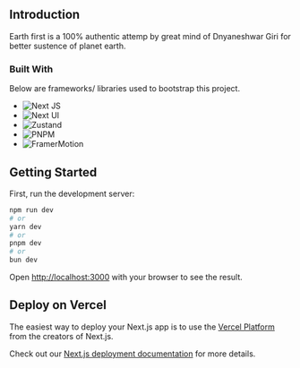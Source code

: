 ## Introduction

Earth first is a 100% authentic attemp by great mind of Dnyaneshwar Giri for better sustence of planet earth.

### Built With

Below are frameworks/ libraries used to bootstrap this project.

- ![Next JS](https://img.shields.io/badge/next.js-%23404d59.svg?style=for-the-badge&logo=nextjs&logoColor=%2361DAFB)
- ![Next UI](https://img.shields.io/badge/nextui-%23404d59.svg?style=for-the-badge&logo=nextui&logoColor=%2361DAFB)
- ![Zustand](https://img.shields.io/badge/zustand-%23404d59.svg?style=for-the-badge&logo=zustand&logoColor=%2361DAFB)
- ![PNPM](https://img.shields.io/badge/pnpm-%23404d59.svg?style=for-the-badge&logo=pnpm&logoColor=%2361DAFB)
- ![FramerMotion](https://img.shields.io/badge/framermotion-%23404d59.svg?style=for-the-badge&logo=framermotion&logoColor=%2361DAFB)

## Getting Started

First, run the development server:

```bash
npm run dev
# or
yarn dev
# or
pnpm dev
# or
bun dev
```

Open [http://localhost:3000](http://localhost:3000) with your browser to see the result.

## Deploy on Vercel

The easiest way to deploy your Next.js app is to use the [Vercel Platform](https://vercel.com/new?utm_medium=default-template&filter=next.js&utm_source=create-next-app&utm_campaign=create-next-app-readme) from the creators of Next.js.

Check out our [Next.js deployment documentation](https://nextjs.org/docs/deployment) for more details.

